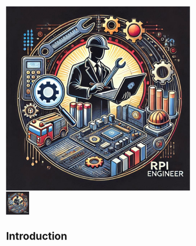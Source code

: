 ![My Image](Team_Logo.jpg)
<img src="Team_Logo.jpg" alt="Logo" width="12.5%" height="12.5%">
# Introduction
